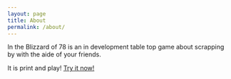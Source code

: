 ```yaml
---
layout: page
title: About
permalink: /about/
---
```


In the Blizzard of 78 is an in development table top game about scrapping by with the aide of your friends. 

It is print and play! [Try it now!](../build.pdf)